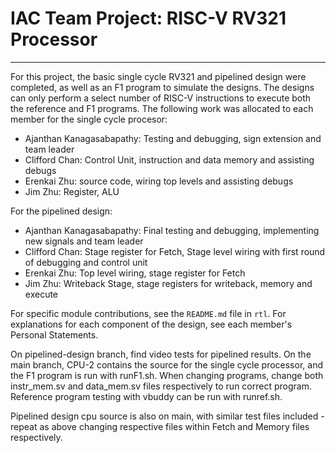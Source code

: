 # IAC Team Project: RISC-V RV321 Processor

---

For this project, the basic single cycle RV321 and pipelined design were completed, as well as an F1 program to simulate the designs. The designs can only perform a select number of RISC-V instructions to execute both the reference and F1 programs. The following work was allocated to each member for the single cycle procesor:

* Ajanthan Kanagasabapathy: Testing and debugging, sign extension and team leader
* Clifford Chan: Control Unit, instruction and data memory and assisting debugs
* Erenkai Zhu: source code, wiring top levels and assisting debugs
* Jim Zhu: Register, ALU

For the pipelined design:

* Ajanthan Kanagasabapathy: Final testing and debugging, implementing new signals and team leader
* Clifford Chan: Stage register for Fetch, Stage level wiring with first round of debugging and control unit
* Erenkai Zhu: Top level wiring, stage register for Fetch
* Jim Zhu: Writeback Stage, stage registers for writeback, memory and execute

For specific module contributions, see the `README.md` file in `rtl`. For explanations for each component of the design, see each member's Personal Statements.

On pipelined-design branch, find video tests for pipelined results. On the main branch, CPU-2 contains the source for the single cycle processor, and the F1 program is run with runF1.sh. When changing programs, change both instr_mem.sv and data_mem.sv files respectively to run correct program. Reference program testing with vbuddy can be run with runref.sh.

Pipelined design cpu source is also on main, with similar test files included - repeat as above changing respective files within Fetch and Memory files respectively.

